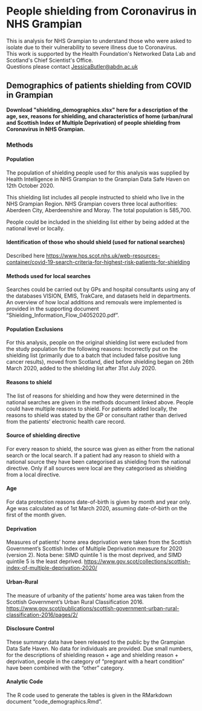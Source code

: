 # People shielding from Coronavirus in NHS Grampian
This is analysis for NHS Grampian to understand those who were asked to isolate due to their vulnerability to severe illness due to Coronavirus.  
This work is supported by the Health Foundation's Networked Data Lab and Scotland's Chief Scientist's Office.  
Questions please contact JessicaButler@abdn.ac.uk

## Demographics of patients shielding from COVID in Grampian

**Download "shielding_demographics.xlsx" here for a description of the age, sex, reasons for shielding, and characteristics of home (urban/rural and Scottish Index of Multiple Deprivation) of people shielding from Coronavirus in NHS Grampian.** 

### Methods
#### Population
The population of shielding people used for this analysis was supplied by Health Intelligence in NHS Grampian to the Grampian Data Safe Haven on 12th October 2020. 

This shielding list includes all people instructed to shield who live in the NHS Grampian Region. NHS Grampian covers three local authorities: Aberdeen City, Aberdeenshire and Moray. The total population is 585,700.

People could be included in the shielding list either by being added at the national level or locally.

#### Identification of those who should shield (used for national searches)
Described here https://www.hps.scot.nhs.uk/web-resources-container/covid-19-search-criteria-for-highest-risk-patients-for-shielding 

#### Methods used for local searches
Searches could be carried out by GPs and hospital consultants using any of the databases VISION, EMIS, TrakCare, and datasets held in departments. An overview of how local additions and removals were implemented is provided in the supporting document “Shielding_Information_Flow_04052020.pdf”.

#### Population Exclusions
For this analysis, people on the original shielding list were excluded from the study population for the following reasons:
Incorrectly put on the shielding list (primarily due to a batch that included false positive lung cancer results), moved from Scotland, died before shielding began on 26th March 2020, added to the shielding list after 31st July 2020.

#### Reasons to shield
The list of reasons for shielding and how they were determined in the national searches are given in the methods document linked above. People could have multiple reasons to shield. For patients added locally, the reasons to shield was stated by the GP or consultant rather than derived from the patients’ electronic health care record.

#### Source of shielding directive
For every reason to shield, the source was given as either from the national search or the local search. If a patient had any reason to shield with a national source they have been categorised as shielding from the national directive. Only if all sources were local are they categorised as shielding from a local directive.

#### Age
For data protection reasons date-of-birth is given by month and year only. Age was calculated as of 1st March 2020, assuming date-of-birth on the first of the month given.

#### Deprivation
Measures of patients’ home area deprivation were taken from the Scottish Government’s Scottish Index of Multiple Deprivation measure for 2020 (version 2). Nota bene: SIMD quintile 1 is the most deprived, and SIMD quintile 5 is the least deprived. https://www.gov.scot/collections/scottish-index-of-multiple-deprivation-2020/

#### Urban-Rural
The measure of urbanity of the patients’ home area was taken from the Scottish Government’s Urban Rural Classification 2016. https://www.gov.scot/publications/scottish-government-urban-rural-classification-2016/pages/2/

#### Disclosure Control
These summary data have been released to the public by the Grampian Data Safe Haven. No data for individuals are provided. Due small numbers, for the descriptions of shielding reason + age and shielding reason + deprivation, people in the category of “pregnant with a heart condition” have been combined with the “other” category.

#### Analytic Code
The R code used to generate the tables is given in the RMarkdown document “code_demographics.Rmd”.


